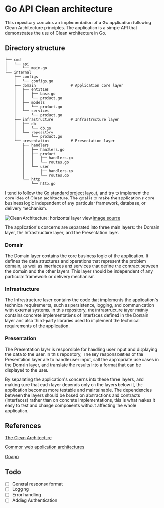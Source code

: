 # Go API Clean architecture
This repository contains an implementation of a Go application following Clean Architecture principles. The application is a simple API that demonstrates the use of Clean Architecture in Go.

## Directory structure
```
├── cmd
│   └── api
│       └── main.go
└── internal
    ├── configs
    │   └── configs.go
    ├── domain                # Application core layer
    │   ├── entities
    │   │   ├── base.go
    │   │   └── product.go
    │   ├── models
    │   │   └── product.go
    │   └── services
    │       └── product.go
    ├── infrastructure        # Infrastructure layer
    │   ├── db
    │   │   └── db.go
    │   └── repository
    │       └── product.go
    └── presentation          # Presentation layer
        ├── handlers
        │   ├── handlers.go
        │   ├── product
        │   │   ├── handlers.go
        │   │   └── routes.go
        │   └── user
        │       ├── handlers.go
        │       └── routes.go
        └── http
            └── http.go
```

I tend to follow the [Go standard project layout](https://github.com/golang-standards/project-layout), and try to implement the core idea of Clean architecture. The goal is to make the application's core business logic independent of any particular framework, database, or delivery mechanism.

![Clean Architecture: horizontal layer view](https://learn.microsoft.com/en-us/dotnet/architecture/modern-web-apps-azure/media/image5-8.png)
[Image source](https://learn.microsoft.com/en-us/dotnet/architecture/modern-web-apps-azure/common-web-application-architectures#clean-architecture)

The application's concerns are separated into three main layers: the Domain layer, the Infrastructure layer, and the Presentation layer.
### Domain
The Domain layer contains the core business logic of the application. It defines the data structures and operations that represent the problem domain, as well as interfaces and services that define the contract between the domain and the other layers. This layer should be independent of any particular framework or delivery mechanism.

### Infrastructure
The Infrastructure layer contains the code that implements the application's technical requirements, such as persistence, logging, and communication with external systems. In this repository, the Infrastructure layer mainly contains concrete implementations of interfaces defined in the Domain layer and also third-party libraries used to implement the technical requirements of the application.

### Presentation
The Presentation layer is responsible for handling user input and displaying the data to the user. In this repository, The key responsibilities of the Presentation layer are to handle user input, call the appropriate use cases in the Domain layer, and translate the results into a format that can be displayed to the user.

By separating the application's concerns into these three layers, and making sure that each layer depends only on the layers below it, the application becomes more testable and maintainable. The dependencies between the layers should be based on abstractions and contracts (interfaces) rather than on concrete implementations, this is what makes it easy to test and change components without affecting the whole application.


## References
[The Clean Architecture](https://blog.cleancoder.com/uncle-bob/2012/08/13/the-clean-architecture.html)

[Common web application architectures](https://learn.microsoft.com/en-us/dotnet/architecture/modern-web-apps-azure/common-web-application-architectures#clean-architecture)

[Goapp](https://github.com/bnkamalesh/goapp)

## Todo
- [ ] General response format
- [ ] Logging
- [ ] Error handling
- [ ] Adding Authentication
